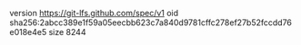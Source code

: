 version https://git-lfs.github.com/spec/v1
oid sha256:2abcc389e1f59a05eecbb623c7a840d9781cffc278ef27b52fccdd76e018e4e5
size 8244
